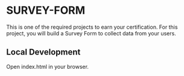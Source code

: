 # SURVEY-FORM

This is one of the required projects to earn your certification.
For this project, you will build a Survey Form to collect data from your users.

## Local Development

Open index.html in your browser.
